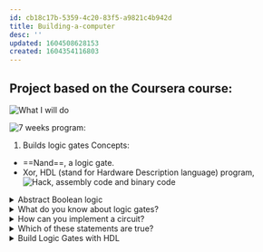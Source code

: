 ```yaml
---
id: cb18c17b-5359-4c20-83f5-a9821c4b942d
title: Building-a-computer
desc: ''
updated: 1604508628153
created: 1604354116803
---
```


## Project based on the Coursera course:

![What I will do](/assets/images/2020-11-02-21-59-48.png)

![7 weeks program:](/assets/images/2020-11-02-22-10-29.png)


1. Builds logic gates
Concepts:
- ==Nand==, a logic gate.
- Xor, HDL (stand for Hardware Description language) program, 
![Hack, assembly code and binary code](/assets/images/2020-11-02-22-15-51.png)


<details><summary>
Abstract Boolean logic
</summary>

You can manipulate Boolean Expressions like arithmetic expressions

<details><summary>
AND
</summary>

x|y|AND
-|-|-
0|0|0
0|1|0
1|0|0
1|1|1
</details>

<details><summary>
OR
</summary>

x|y|OR
-|-|-
0|0|0
0|1|1
1|0|1
1|1|1
</details>

<details><summary>
NOT
</summary>

 x|NOT
 -|-
 0|1
 1|0
</details>

Construct Boolean function?
We want to build a computer, so we need to go from Truth table to Boolean expression.
In fact, any Boolean function can be represented using an expression containing AND, ~~OR~~ and NOT operations.
We can use the #Morgan-Law to avoid using OR:
Proof:
(x OR y) = NOT(NOT(x) AND NOT(y))

<details><summary>
With which expression we can do everything?
</summary>

NOT AND or -> NAND
x|y|NAND
-|-|-
0|0|1
0|1|1
1|0|1
1|1|0

and that lead to the Theorem:
Any Boolean function can be represented using an expression containing only ==NAND== operations.

Proof:
1) NOT(x)= (x NAND x)
2) (x AND y) = NOT(x NAND y)
</details>
</details>

<details><summary>
What do you know about logic gates?
</summary>

Logic gates:
- elementary
![](/assets/images/2020-11-04-16-33-11.png)
![](/assets/images/2020-11-04-16-34-58.png)
- composite
![](/assets/images/2020-11-04-16-37-49.png)
</details>

<details><summary>
How can you implement a circuit?
</summary>

Circuit implementation:
![](/assets/images/2020-11-04-16-42-38.png)
Both need to be true in order to light up the bulb.
Or this:
![](/assets/images/2020-11-04-16-44-57.png)
---
With OR logic we just need one port.
![](/assets/images/2020-11-04-16-43-43.png)

</details>

<details><summary>
Which of these statements are true?
</summary>

- [x] The chip interface describes what the chip is doing; the chip implementation specifies how the chip is doing it.
- [ ] There is only one possible implementation for every interface.
- [x] The user of the chip is interested in the chip interface; the builder of the chip is interested in the chip implementation.
</details>

<details><summary>
Build Logic Gates with HDL
</summary>
**Lorem ipsum dolor sit amet...**
</details>
